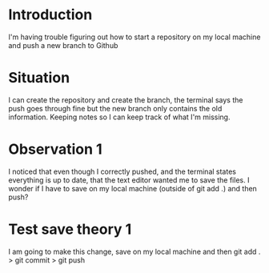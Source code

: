 # Introduction

I'm having trouble figuring out how to start a repository on my local machine and push a new branch to Github

# Situation

I can create the repository and create the branch, the terminal says the push goes through fine but the new branch only contains the old information. Keeping notes so I can keep track of what I'm missing.


# Observation 1

I noticed that even though I correctly pushed, and the terminal states everything is up to date, that the text editor wanted me to save the files. I wonder if I have to save on my local machine (outside of git add .) and then push?

# Test save theory 1

I am going to make this change, save on my local machine and then git add . > git commit > git push